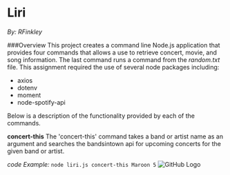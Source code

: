 # Liri
*By: RFinkley*

###Overview
This project creates a command line Node.js application that provides four commands that allows a use to retrieve concert, movie, and song information. The last command runs a command from the *random.txt* file. This assignment required the use of several node packages including:
* axios
* dotenv
* moment
* node-spotify-api

Below is a description of the functionality provided by each of the commands.

__concert-this__
The 'concert-this' command takes a band or artist name as an argument and searches the bandsintown api for upcoming concerts for the given band or artist.

*code Example:* `node liri.js concert-this Maroon 5`
![GitHub Logo](/images/logo.png)




